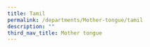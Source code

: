 ```yaml
---
title: Tamil
permalink: /departments/Mother-tongue/tamil
description: ""
third_nav_title: Mother tongue
---
```

